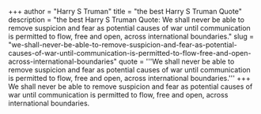 +++
author = "Harry S Truman"
title = "the best Harry S Truman Quote"
description = "the best Harry S Truman Quote: We shall never be able to remove suspicion and fear as potential causes of war until communication is permitted to flow, free and open, across international boundaries."
slug = "we-shall-never-be-able-to-remove-suspicion-and-fear-as-potential-causes-of-war-until-communication-is-permitted-to-flow-free-and-open-across-international-boundaries"
quote = '''We shall never be able to remove suspicion and fear as potential causes of war until communication is permitted to flow, free and open, across international boundaries.'''
+++
We shall never be able to remove suspicion and fear as potential causes of war until communication is permitted to flow, free and open, across international boundaries.

